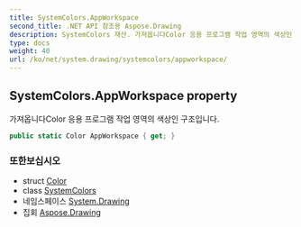 ```yaml
---
title: SystemColors.AppWorkspace
second_title: .NET API 참조용 Aspose.Drawing
description: SystemColors 재산. 가져옵니다Color 응용 프로그램 작업 영역의 색상인 구조입니다.
type: docs
weight: 40
url: /ko/net/system.drawing/systemcolors/appworkspace/
---
```

## SystemColors.AppWorkspace property

가져옵니다Color 응용 프로그램 작업 영역의 색상인 구조입니다.

```csharp
public static Color AppWorkspace { get; }
```

### 또한보십시오

* struct [Color](../../color/)
* class [SystemColors](../)
* 네임스페이스 [System.Drawing](../../systemcolors/)
* 집회 [Aspose.Drawing](../../../)


